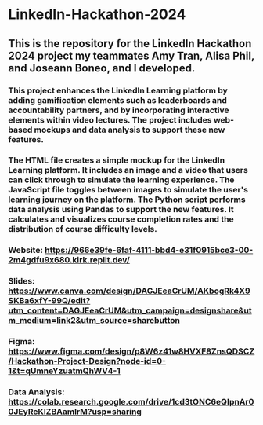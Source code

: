 # LinkedIn-Hackathon-2024
## This is the repository for the LinkedIn Hackathon 2024 project my teammates Amy Tran, Alisa Phil, and Joseann Boneo, and I developed.
### This project enhances the LinkedIn Learning platform by adding gamification elements such as leaderboards and accountability partners, and by incorporating interactive elements within video lectures. The project includes web-based mockups and data analysis to support these new features.
### The HTML file creates a simple mockup for the LinkedIn Learning platform. It includes an image and a video that users can click through to simulate the learning experience. The JavaScript file toggles between images to simulate the user's learning journey on the platform. The Python script performs data analysis using Pandas to support the new features. It calculates and visualizes course completion rates and the distribution of course difficulty levels.

### Website: https://966e39fe-6faf-4111-bbd4-e31f0915bce3-00-2m4gdfu9x680.kirk.replit.dev/
### Slides: https://www.canva.com/design/DAGJEeaCrUM/AKbogRk4X9SKBa6xfY-99Q/edit?utm_content=DAGJEeaCrUM&utm_campaign=designshare&utm_medium=link2&utm_source=sharebutton
### Figma: https://www.figma.com/design/p8W6z41w8HVXF8ZnsQDSCZ/Hackathon-Project-Design?node-id=0-1&t=qUmneYzuatmQhWV4-1
### Data Analysis: https://colab.research.google.com/drive/1cd3tONC6eQIpnAr00JEyReKIZBAamlrM?usp=sharing
